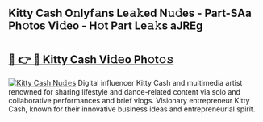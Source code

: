 ## Kitty Cash O𝚗lyf𝚊ns Le𝚊𝚔ed N𝚞𝚍es - Part-SAa Ph𝚘tos Vi𝚍eo - H𝚘t Part Le𝚊𝚔s aJREg

# <h2><a href="http://hf10ai.feru.top/?c=Kitty+Cash">🔗 👉 🔴 Kitty Cash Vi𝚍𝚎o Ph𝚘t𝚘𝚜</a></h2>

[![Kitty Cash Nu𝚍𝚎s](https://i.imgur.com/0TWrTi3.gif)](http://hf10ai.feru.top/?c=Kitty+Cash)
Digital influencer Kitty Cash and multimedia artist renowned for sharing lifestyle and dance-related content via solo and collaborative performances and brief vlogs. Visionary entrepreneur Kitty Cash, known for their innovative business ideas and entrepreneurial spirit. 
